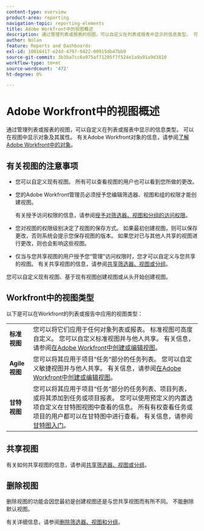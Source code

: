 ```yaml
---
content-type: overview
product-area: reporting
navigation-topic: reporting-elements
title: Adobe Workfront中的视图概述
description: 通过管理列表或报表的视图，可以自定义在列表或报表中显示的信息类型。 可以在视图中显示对象及其属性。
author: Nolan
feature: Reports and Dashboards
exl-id: 18016417-e24d-4797-9422-00915db47bb9
source-git-commit: 3b3ba7cc6a975af71205f7f524e1a9a91a9d3810
workflow-type: tm+mt
source-wordcount: '472'
ht-degree: 0%

---
```


# Adobe Workfront中的视图概述

<!--Audited: 01/2024-->

通过管理列表或报表的视图，可以自定义在列表或报表中显示的信息类型。 可以在视图中显示对象及其属性。 有关Adobe Workfront对象的信息，请参阅[了解Adobe Workfront中的对象](../../../workfront-basics/navigate-workfront/workfront-navigation/understand-objects.md)。

## 有关视图的注意事项

* 您可以自定义现有视图。 所有可以查看视图的用户也可以看到您所做的更改。
* 您的Adobe Workfront管理员必须授予您编辑筛选器、视图和组的权限才能创建视图。

  有关授予访问权限的信息，请参阅[授予对筛选器、视图和分组的访问权限](../../../administration-and-setup/add-users/configure-and-grant-access/grant-access-fvg.md)。

* 您对视图的权限级别决定了视图的保存方式。 如果最初创建视图，则可以保存更改，否则系统会提示您保存视图的版本。 如果您对已与其他人共享的视图进行更改，则也会影响这些视图。
* 仅当与您共享视图的用户授予您“管理”访问权限时，您才可以自定义与您共享的视图。 有关共享视图的信息，请参阅[共享筛选器、视图或分组](../../../reports-and-dashboards/reports/reporting-elements/share-filter-view-grouping.md)。

您可以自定义现有视图、基于现有视图创建视图或从头开始创建视图。

## Workfront中的视图类型

以下是可以在Workfront的列表或报告中应用的视图类型：

<table style="table-layout:auto">
    <tr>
        <td><strong>标准视图</strong></td>
        <td>您可以将它们应用于任何对象列表或报表。 标准视图可高度自定义。 您可以自定义标准视图并与他人共享。 有关信息，请参阅<a href="/help/quicksilver/reports-and-dashboards/reports/reporting-elements/create-edit-views.md">在Adobe Workfront中创建或编辑视图</a>。</td>
    </tr>
    <tr>
        <td><strong>Agile视图</strong></td>
        <td>您可以将其应用于项目“任务”部分的任务列表。 您可以自定义敏捷视图并与他人共享。 有关信息，请参阅<a href="/help/quicksilver/reports-and-dashboards/reports/reporting-elements/create-edit-views.md">在Adobe Workfront中创建或编辑视图</a>。</td>
    </tr>
    <tr>
        <td><strong>甘特视图</strong></td>
        <td>您可以将其应用于项目“任务”部分的任务列表、项目列表，或将其添加到任务或项目报表。 您可以使用预定义的内置选项自定义在甘特图视图中查看的信息。 所有有权查看任务或项目的用户都可以在甘特图中进行查看。 有关信息，请参阅<a href="/help/quicksilver/manage-work/gantt-chart/use-the-gantt-chart/get-started-with-gantt.md">甘特图入门</a>。</td>
       </tr>
</table>

<!--NOTE FOR MAYBE LATER: consider adding calendar and board views, or Milestone view (not customizable) to this list of views (above)?! -->

## 共享视图

有关如何共享视图的信息，请参阅[共享筛选器、视图或分组](../../../reports-and-dashboards/reports/reporting-elements/share-filter-view-grouping.md)。

## 删除视图

删除视图的功能会因您最初是创建视图还是与您共享视图而有所不同。 不能删除默认视图。

有关详细信息，请参阅[删除筛选器、视图和分组](../../../reports-and-dashboards/reports/reporting-elements/remove-filters-views-groupings.md)。


